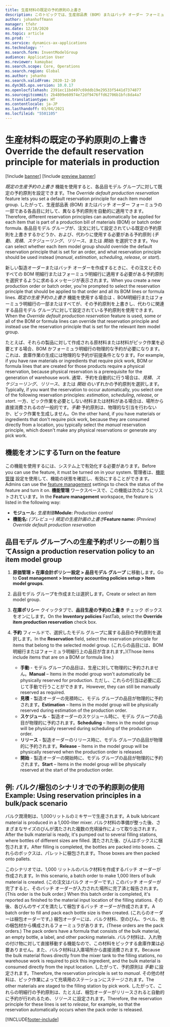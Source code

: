 ```yaml
---
title: 生産材料の既定の予約原則の上書き
description: このトピックでは、生産部品表 (BOM) またはバッチ オーダー フォーミュラの一部である各品目に対して、異なる予約原則を自動的に適用できるよう、各品目モデル グループに対して既定の予約原則を設定する方法について説明します。
author: johanhoffmann
manager: tfehr
ms.date: 12/10/2020
ms.topic: article
ms.prod: ''
ms.service: dynamics-ax-applications
ms.technology: ''
ms.search.form: InventModelGroup
audience: Application User
ms.reviewer: kamaybac
ms.search.scope: Core, Operations
ms.search.region: Global
ms.author: johanho
ms.search.validFrom: 2020-12-10
ms.dyn365.ops.version: 10.0.17
ms.openlocfilehash: 2391ec11bd497c69ddb19e29533f5441d7374877
ms.sourcegitcommit: 2b4809e60974e72df9476ffd62706b1bfc8da4a7
ms.translationtype: HT
ms.contentlocale: ja-JP
ms.lasthandoff: 03/04/2021
ms.locfileid: "5501105"
---
```

# <a name="override-the-default-reservation-principle-for-materials-in-production"></a><span data-ttu-id="89548-103">生産材料の既定の予約原則の上書き</span><span class="sxs-lookup"><span data-stu-id="89548-103">Override the default reservation principle for materials in production</span></span>

[!include [banner](../includes/banner.md)]
[!include [preview banner](../includes/preview-banner.md)]

<span data-ttu-id="89548-104">*既定の生産予約の上書き* 機能を使用すると、各品目モデル グループに対して既定の予約原則を設定できます。</span><span class="sxs-lookup"><span data-stu-id="89548-104">The *Override default production reservation* feature lets you set a default reservation principle for each item model group.</span></span> <span data-ttu-id="89548-105">したがって、生産部品表 (BOM) またはバッチ オーダー フォーミュラの一部である各品目に対して、異なる予約原則を自動的に適用できます。</span><span class="sxs-lookup"><span data-stu-id="89548-105">Therefore, different reservation principles can automatically be applied for each item that is part of a production bill of materials (BOM) or batch order formula.</span></span> <span data-ttu-id="89548-106">各品目モデル グループが、注文に対して設定されている既定の予約原則を上書きするかどうか、および、代わりに使用する必要がある予約原則 (*手動*、*見積*、*スケジューリング*、*リリース*、または *開始*) を選択できます。</span><span class="sxs-lookup"><span data-stu-id="89548-106">You can select whether each item model group should override the default reservation principle that is set for an order, and what reservation principle should be used instead (*manual*, *estimation*, *scheduling*, *release*, or *start*).</span></span>

<span data-ttu-id="89548-107">新しい製造オーダーまたはバッチ オーダーを作成するときに、その注文とそのすべての BOM 明細行またはフォーミュラ明細行に適用する必要がある予約原則を選択するように求めるメッセージが表示されます。</span><span class="sxs-lookup"><span data-stu-id="89548-107">When you create a new production order or batch order, you're prompted to select the reservation principle that should be applied to that order and all its BOM lines or formula lines.</span></span> <span data-ttu-id="89548-108">*既定の生産予約の上書き* 機能を使用する場合は 、BOM明細行またはフォーミュラ明細行の一部またはすべてが、その予約原則を上書きし、代わりに関連する品目モデル グループに対して設定されている予約原則を使用できます。</span><span class="sxs-lookup"><span data-stu-id="89548-108">When the *Override default production reservation* feature is used, some or all of the BOM or formula lines can override that reservation principle and instead use the reservation principle that is set for the relevant item model group.</span></span>

<span data-ttu-id="89548-109">たとえば、それらの製品に対して作成される原材料または材料がピック作業を必要とする場合、BOM かフォーミュラ明細行の物理的な予約が必要になります。これは、倉庫作業の生成には物理的な予約が前提条件となります。</span><span class="sxs-lookup"><span data-stu-id="89548-109">For example, if you have raw materials or ingredients that require pick work, BOM or formula lines that are created for those products require a physical reservation, because physical reservation is a prerequisite for the generation of warehouse work.</span></span> <span data-ttu-id="89548-110">通常、予約を自動的に行う場合は、*見積*、*スケジューリング*、*リリース*、または *開始* のいずれかの予約原則を選択します。</span><span class="sxs-lookup"><span data-stu-id="89548-110">Typically, if you want the reservation to occur automatically, you select one of the following reservation principles: *estimation*, *scheduling*, *release*, or *start*.</span></span> <span data-ttu-id="89548-111">一方、ピック作業を必要としない材料または材料がある場合は、場所から直接消費されるのが一般的です。*手動* 予約原則は、物理的な引当を行わないか、ピック作業を生成しません。</span><span class="sxs-lookup"><span data-stu-id="89548-111">On the other hand, if you have materials or ingredients that don't require pick work, because they are consumed directly from a location, you typically select the *manual* reservation principle, which doesn't make any physical reservations or generate any pick work.</span></span>

## <a name="turn-on-the-feature"></a><span data-ttu-id="89548-112">機能をオンにする</span><span class="sxs-lookup"><span data-stu-id="89548-112">Turn on the feature</span></span>

<span data-ttu-id="89548-113">この機能を使用するには、システム上で有効化する必要があります。</span><span class="sxs-lookup"><span data-stu-id="89548-113">Before you can use the feature, it must be turned on in your system.</span></span> <span data-ttu-id="89548-114">管理者は、[機能管理](../../fin-ops-core/fin-ops/get-started/feature-management/feature-management-overview.md) 設定を使用して、機能の状態を確認し、有効にすることができます。</span><span class="sxs-lookup"><span data-stu-id="89548-114">Admins can use the [feature management](../../fin-ops-core/fin-ops/get-started/feature-management/feature-management-overview.md) settings to check the status of the feature and turn it on.</span></span> <span data-ttu-id="89548-115">**機能管理** ワークスペースで、この機能は次のようにリストされています。</span><span class="sxs-lookup"><span data-stu-id="89548-115">In the **Feature management** workspace, the feature is listed in the following way:</span></span>

- <span data-ttu-id="89548-116">**モジュール:** *生産制御*</span><span class="sxs-lookup"><span data-stu-id="89548-116">**Module:** *Production control*</span></span>
- <span data-ttu-id="89548-117">**機能名:** *(プレビュー) 規定の生産計画の上書き*</span><span class="sxs-lookup"><span data-stu-id="89548-117">**Feature name:** *(Preview) Override default production reservation*</span></span>

## <a name="assign-a-production-reservation-policy-to-an-item-model-group"></a><span data-ttu-id="89548-118">品目モデル グループへの生産予約ポリシーの割り当て</span><span class="sxs-lookup"><span data-stu-id="89548-118">Assign a production reservation policy to an item model group</span></span>

1. <span data-ttu-id="89548-119">**原価管理 \> 在庫会計ポリシー設定 \> 品目モデル グループ** に移動します。</span><span class="sxs-lookup"><span data-stu-id="89548-119">Go to **Cost management \> Inventory accounting policies setup \> Item model groups**.</span></span>
1. <span data-ttu-id="89548-120">品目モデル グループを作成または選択します。</span><span class="sxs-lookup"><span data-stu-id="89548-120">Create or select an item model group.</span></span>
1. <span data-ttu-id="89548-121">**在庫ポリシー** クイックタブで、**品目生産の予約の上書き** チェック ボックスをオンにします。</span><span class="sxs-lookup"><span data-stu-id="89548-121">On the **Inventory policies** FastTab, select the **Override item production reservation** check box.</span></span>
1. <span data-ttu-id="89548-122">**予約** フィールドで、選択したモデル グループに属する品目の予約原則を選択します。</span><span class="sxs-lookup"><span data-stu-id="89548-122">In the **Reservation** field, select the reservation principle for items that belong to the selected model group.</span></span> <span data-ttu-id="89548-123">(これらの品目には、BOM 明細行またはフォーミュラ明細行上の品目が含まれます。)</span><span class="sxs-lookup"><span data-stu-id="89548-123">(Those items include items that are on a BOM or formula line.)</span></span>

    - <span data-ttu-id="89548-124">**手動** - モデル グループの品目は、生産に対して物理的に予約されません。</span><span class="sxs-lookup"><span data-stu-id="89548-124">**Manual** – Items in the model group won't automatically be physically reserved for production.</span></span> <span data-ttu-id="89548-125">ただし、これらの引当は必要に応じて手動で行うことができます。</span><span class="sxs-lookup"><span data-stu-id="89548-125">However, they can still be manually reserved as required.</span></span>
    - <span data-ttu-id="89548-126">**見積** -  製造オーダーの見積時に、モデル グループの品目が物理的に予約されます。</span><span class="sxs-lookup"><span data-stu-id="89548-126">**Estimation** – Items in the model group will be physically reserved during estimation of the production order.</span></span>
    - <span data-ttu-id="89548-127">**スケジュール** -  製造オーダーのスケジュール時に、モデル グループの品目が物理的に予約されます。</span><span class="sxs-lookup"><span data-stu-id="89548-127">**Scheduling** – Items in the model group will be physically reserved during scheduling of the production order.</span></span>
    - <span data-ttu-id="89548-128">**リリース** -  製造オーダーのリリース時に、モデル グループの品目が物理的に予約されます。</span><span class="sxs-lookup"><span data-stu-id="89548-128">**Release** – Items in the model group will be physically reserved when the production order is released.</span></span>
    - <span data-ttu-id="89548-129">**開始** -  製造オーダーの開始時に、モデル グループの品目が物理的に予約されます。</span><span class="sxs-lookup"><span data-stu-id="89548-129">**Start** – Items in the model group will be physically reserved at the start of the production order.</span></span>

## <a name="example-using-reservation-principles-in-a-bulkpack-scenario"></a><span data-ttu-id="89548-130">例: バルク/梱包のシナリオでの予約原則の使用</span><span class="sxs-lookup"><span data-stu-id="89548-130">Example: Using reservation principles in a bulk/pack scenario</span></span>

<span data-ttu-id="89548-131">バルク潤滑剤は、1,000リットルのミキサーで生産されます。</span><span class="sxs-lookup"><span data-stu-id="89548-131">A bulk lubricant material is produced in a 1,000-liter mixer.</span></span> <span data-ttu-id="89548-132">バルク材料の準備が整った後、さまざまなサイズのびんが満たされた複数の充填操作によって取り出されます。</span><span class="sxs-lookup"><span data-stu-id="89548-132">After the bulk material is ready, it's pumped out to several filling stations, where bottles of different sizes are filled.</span></span> <span data-ttu-id="89548-133">満たされた後、びんはボックスに梱包されます。</span><span class="sxs-lookup"><span data-stu-id="89548-133">After filling is completed, the bottles are packed into boxes.</span></span> <span data-ttu-id="89548-134">これらのボックスは、パレットに梱包されます。</span><span class="sxs-lookup"><span data-stu-id="89548-134">Those boxes are then packed onto pallets.</span></span>

<span data-ttu-id="89548-135">このシナリオでは、1,000 リットルのバルク材料を作成するバッチ オーダーが作成されます。</span><span class="sxs-lookup"><span data-stu-id="89548-135">In this scenario, a batch order to make 1,000 liters of bulk material is created.</span></span> <span data-ttu-id="89548-136">(この注文はバルク オーダーです。) このバッチ オーダーが完了すると、そのバッチ オーダーが入力された場所に完了済と報告されます。</span><span class="sxs-lookup"><span data-stu-id="89548-136">(This order is the bulk order.) When this batch order is completed, it's reported as finished to the material input location of the filling stations.</span></span> <span data-ttu-id="89548-137">その後、各びんのサイズを満たして梱包するバッチ オーダーが作成されます。</span><span class="sxs-lookup"><span data-stu-id="89548-137">A batch order to fill and pack each bottle size is then created.</span></span> <span data-ttu-id="89548-138">(これらのオーダーは梱包オーダーです。) 梱包オーダーには、バルク材料、空のびん、ラベル、他の梱包材から構成されるフォーミュラがあります。</span><span class="sxs-lookup"><span data-stu-id="89548-138">(These orders are the pack orders.) The pack orders have a formula that consists of the bulk material, an empty bottle, a label, and other packing materials.</span></span> <span data-ttu-id="89548-139">バルク材料は、入れ物の付け物に対して直接移動する機能なので、この材料をピックする倉庫作業は必要ありません。また、バルク材料は入庫場所から直接消費されます。</span><span class="sxs-lookup"><span data-stu-id="89548-139">Because the bulk material flows directly from the mixer tank to the filling stations, no warehouse work is required to pick this ingredient, and the bulk material is consumed directly from the input location.</span></span> <span data-ttu-id="89548-140">したがって、予約原則は *手動* に設定されます。</span><span class="sxs-lookup"><span data-stu-id="89548-140">Therefore, the reservation principle is set to *manual*.</span></span> <span data-ttu-id="89548-141">その他の材料は、ピック作業によって充填用のステーションにステージされます。</span><span class="sxs-lookup"><span data-stu-id="89548-141">The other materials are staged to the filling station by pick work.</span></span> <span data-ttu-id="89548-142">したがって、これらの明細行の予約原則は、たとえば、梱包オーダーがリリースされると自動的に予約が行われるため、*リリース* に設定されます。</span><span class="sxs-lookup"><span data-stu-id="89548-142">Therefore, the reservation principle for these lines is set to *release*, for example, so that the reservation automatically occurs when the pack order is released.</span></span>


[!INCLUDE[footer-include](../../includes/footer-banner.md)]